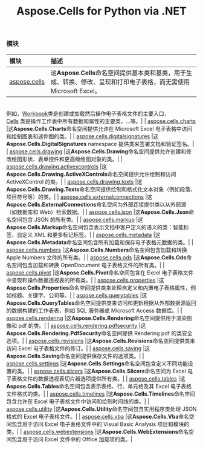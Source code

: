 ﻿---
title: Aspose.Cells for Python via .NET
second_title: Aspose.Cells for Python via .NET API 参考文献
description:
type: docs
weight: 10
url: /zh/python-net/
is_root: true
---
### 模块
|模块|描述|
| :- | :- |
| [aspose.cells](/cells/zh/python-net/aspose.cells) |这**Aspose.Cells**命名空间提供基本类和基类，用于生成、转换、修改、呈现和打印电子表格，而无需使用 Microsoft Excel。<br/>例如，[Workbook](/cells/zh/python-net/aspose.cells/workbook)类是创建或加载然后操作电子表格文件的主要入口，<br/>[Cells](/cells/zh/python-net/aspose.cells/cells) 类是操作工作表中所有数据和属性的主要类，...等。|
| [aspose.cells.charts](/cells/zh/python-net/aspose.cells.charts) |这**Aspose.Cells.Charts**命名空间提供允许在 Microsoft Excel 电子表格中访问和绘制图表和迷你图的类。|
| [aspose.cells.digitalsignatures](/cells/zh/python-net/aspose.cells.digitalsignatures) |这**Aspose.Cells.DigitalSignatures** namespace 提供类来签署文档和验证签名。|
| [aspose.cells.drawing](/cells/zh/python-net/aspose.cells.drawing) |这**Aspose.Cells.Drawing**命名空间提供允许创建和修改绘图形状、表单控件和更高级绘图对象的类。|
| [aspose.cells.drawing.activexcontrols](/cells/zh/python-net/aspose.cells.drawing.activexcontrols) |这**Aspose.Cells.Drawing.ActiveXControls**命名空间提供允许绘制和访问 ActiveXControl 的类。|
| [aspose.cells.drawing.texts](/cells/zh/python-net/aspose.cells.drawing.texts) |这**Aspose.Cells.Drawing.Texts**命名空间提供绘制和格式化文本对象（例如段落、项目符号等）的类。|
| [aspose.cells.externalconnections](/cells/zh/python-net/aspose.cells.externalconnections) |这**Aspose.Cells.ExternalConnections**命名空间为外部连接提供类以从外部源（如数据库和 Web）检索数据。|
| [aspose.cells.json](/cells/zh/python-net/aspose.cells.json) |这**Aspose.Cells.Json**命名空间包含 JSON 的所有类。|
| [aspose.cells.markup](/cells/zh/python-net/aspose.cells.markup) |这**Aspose.Cells.Markup**命名空间包含表示文档中客户定义的语义的类：智能标签、自定义 XML 和更多标记标签。|
| [aspose.cells.metadata](/cells/zh/python-net/aspose.cells.metadata) |这**Aspose.Cells.Metadata**命名空间包含所有加载和保存电子表格元数据的类。|
| [aspose.cells.numbers](/cells/zh/python-net/aspose.cells.numbers) |这**Aspose.Cells.Numbers**命名空间包含加载和转换 Apple Numbers 文件的所有类。|
| [aspose.cells.ods](/cells/zh/python-net/aspose.cells.ods) |这**Aspose.Cells.Ods**命名空间包含加载和转换 OpenDocument 电子表格文件的所有类。|
| [aspose.cells.pivot](/cells/zh/python-net/aspose.cells.pivot) |这**Aspose.Cells.Pivot**命名空间包含在 Excel 电子表格文件中呈现和操作数据透视表的所有类。|
| [aspose.cells.properties](/cells/zh/python-net/aspose.cells.properties) |这**Aspose.Cells.Properties**命名空间提供类来处理自定义和内置电子表格属性，例如标题、关键字、公司等。|
| [aspose.cells.querytables](/cells/zh/python-net/aspose.cells.querytables) |这**Aspose.Cells.QueryTables**命名空间提供类来访问和更新根据从外部数据源返回的数据构建的工作表表，例如 SQL 服务器或 Microsoft Access 数据库。|
| [aspose.cells.rendering](/cells/zh/python-net/aspose.cells.rendering) |这**Aspose.Cells.Rendering**命名空间提供用于渲染图像和 pdf 的类。|
| [aspose.cells.rendering.pdfsecurity](/cells/zh/python-net/aspose.cells.rendering.pdfsecurity) |这**Aspose.Cells.Rendering.PdfSecurity**命名空间提供 Rendering pdf 的类安全选项。|
| [aspose.cells.revisions](/cells/zh/python-net/aspose.cells.revisions) |这**Aspose.Cells.Revisions**命名空间提供类来访问 Excel 电子表格文件的修订。|
| [aspose.cells.saving](/cells/zh/python-net/aspose.cells.saving) |这**Aspose.Cells.Saving**命名空间提供保存文件的选项类。|
| [aspose.cells.settings](/cells/zh/python-net/aspose.cells.settings) |这**Aspose.Cells.Settings**命名空间包含定义不同功能设置的类。|
| [aspose.cells.slicers](/cells/zh/python-net/aspose.cells.slicers) |这**Aspose.Cells.Slicers**命名空间为 Excel 电子表格文件的数据透视表切片器选项提供所有类。|
| [aspose.cells.tables](/cells/zh/python-net/aspose.cells.tables) |这**Aspose.Cells.Tables**命名空间包含表示表格、行、单元格及其 Excel 电子表格文件格式的类。|
| [aspose.cells.timelines](/cells/zh/python-net/aspose.cells.timelines) |这**Aspose.Cells.Timelines**命名空间包含允许在 Excel 电子表格文件中访问和绘制时间线的类。|
| [aspose.cells.utility](/cells/zh/python-net/aspose.cells.utility) |这**Aspose.Cells.Utility**命名空间包含实用程序类处理 JSON 格式的 Excel 电子表格文件。|
| [aspose.cells.vba](/cells/zh/python-net/aspose.cells.vba) |这**Aspose.Cells.Vba**命名空间包含用于访问 Excel 电子表格文件中的 Visual Basic Analysis 项目和模块的类。|
| [aspose.cells.webextensions](/cells/zh/python-net/aspose.cells.webextensions) |这**Aspose.Cells.WebExtensions**命名空间包含用于访问 Excel 文件中的 Office 加载项的类。|


